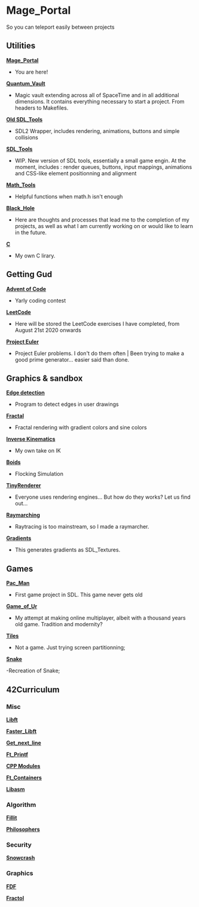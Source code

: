 # Mage_Portal
So you can teleport easily between projects

## Utilities

**[Mage_Portal][0]**
  
  - You are here!
    
**[Quantum_Vault][2]**
     
  - Magic vault extending across all of SpaceTime and in all additional dimensions. It contains everything necessary to start a project. From headers to Makefiles.

**[Old SDL_Tools][3]**

  - SDL2 Wrapper, includes rendering, animations, buttons and simple collisions
  
**[SDL_Tools][3]**

  - WIP. New version of SDL tools, essentially a small game engin. At the moment, includes : render queues, buttons, input mappings, animations and CSS-like element positionning and alignment

**[Math_Tools][4]**

  - Helpful functions when math.h isn't enough
  
**[Black_Hole][9]**

  - Here are thoughts and processes that lead me to the completion of my projects, as well as what I am currently working on or would like to learn in the future.
  
**[C][23]**

- My own C lirary.

## Getting Gud

**[Advent of Code][11]**

  - Yarly coding contest
  
**[LeetCode][1]**
  
-  Here will be stored the LeetCode exercises I have completed, from August 21st 2020 onwards
  
**[Project Euler][24]**

- Project Euler problems. I don't do them often | Been trying to make a good prime generator... easier said than done.

## Graphics & sandbox

**[Edge detection][30]**

- Program to detect edges in user drawings
  
**[Fractal][31]**

- Fractal rendering with gradient colors and sine colors

**[Inverse Kinematics][32]**

- My own take on IK

**[Boids][5]**

  - Flocking Simulation
  
 **[TinyRenderer][10]**

  - Everyone uses rendering engines... But how do they works? Let us find out...
  
  **[Raymarching][25]**
  
  - Raytracing is too mainstream, so I made a raymarcher.
  
  **[Gradients][26]**

 - This generates gradients as SDL_Textures.

## Games

**[Pac_Man][6]**

- First game project in SDL. This game never gets old

**[Game_of_Ur][7]**

  - My attempt at making online multiplayer, albeit with a thousand years old game. Tradition and modernity?
  
**[Tiles][8]**

  - Not a game. Just trying screen partitionning;
  
  **[Snake][27]**
  
  -Recreation of Snake;
  
  ## 42Curriculum
  
### Misc

**[Libft][13]**

**[Faster_Libft][12]**

**[Get_next_line][22]**

**[Ft_Printf][15]**

**[CPP Modules][18]**

**[Ft_Containers][19]**

**[Libasm][20]**

### Algorithm

**[Fillit][17]**

**[Philosophers][21]**

### Security

**[Snowcrash][16]**

### Graphics

**[FDF][14]**

**[Fractol][15]**


[0]: https://github.com/FlavorlessQuark/Mage_Portal
[1]: https://github.com/FlavorlessQuark/LeetCode
[2]: https://github.com/FlavorlessQuark/Quantum_Vault
[3]: https://github.com/FlavorlessQuark/SDL_Tools
[4]: https://github.com/FlavorlessQuark/Math_Tools
[5]: https://github.com/LumenNoctis/Boids
[6]: https://github.com/Compute-Progress/PacMan
[7]: https://github.com/Compute-Progress/Game_of_Ur
[8]: https://github.com/Compute-Progress/tiles
[9]: https://github.com/FlavorlessQuark/Black_Hole
[10]: https://github.com/LumenNoctis/TinyRenderer
[11]: https://github.com/FlavorlessQuark/Advent_of_Code
[12]: https://github.com/42Curriculum/faster_libft
[13]: https://github.com/42Curriculum/libft
[14]: https://github.com/42Curriculum/ft_fdf
[15]: https://github.com/42Curriculum/Fractol
[16]: https://github.com/42Curriculum/Snowcrash
[17]: https://github.com/42Curriculum/ft_fillit
[18]: https://github.com/42Curriculum/CPP_Modules
[19]: https://github.com/42Curriculum/ft_containers
[20]: https://github.com/42Curriculum/libasm
[21]: https://github.com/42Curriculum/ft_philosophers
[22]: https://github.com/42Curriculum/ft_get_next_line
[23]: https://github.com/FlavorlessQuark/C
[24]: https://github.com/FlavorlessQuark/Project_Euler
[25]: https://github.com/Compute-Progress/RayMarching
[26]: https://github.com/Compute-Progress/Gradients
[27]: https://github.com/Compute-Progress/Snake
[28]: https://github.com/FlavorlessQuark/old_SDL_Tools
[29]: https://github.com/FlavorlessQuark/TransferHistory
[30]: https://github.com/LumenNoctis/Shape_detect
[31]: https://github.com/LumenNoctis/Fractals
[32]: https://github.com/LumenNoctis/InverseKinematics
